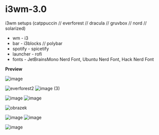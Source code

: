 # i3wm-3.0
i3wm setups (catppuccin // everforest // dracula // gruvbox // nord // solarized)
* wm - i3
* bar - i3blocks // polybar
* spotify - spicetify 
* launcher - rofi
* fonts - JetBrainsMono Nerd Font, Ubuntu Nerd Font, Hack Nerd Font

**Preview**

![image](https://github.com/krstfz/i3wm/assets/126676125/6b8cfbbc-b524-45ef-ade5-f76a90746004)

![everforest2](https://user-images.githubusercontent.com/126676125/235354947-ac0db0e8-f42d-4dd9-a276-a37e89c33877.png)
![image (3)](https://github.com/krstfz/i3wm/assets/126676125/fefb42cc-6932-4126-a772-887b1058fc3e)

![image](https://github.com/krstfz/i3wm/assets/126676125/cf450de7-45a0-4568-ae3e-2974cc845ad5)
![image](https://github.com/krstfz/i3wm/assets/126676125/9e2f6546-bc52-41cb-be43-e484ea204d44)

![obrazek](https://github.com/krstfz/i3wm/assets/126676125/3bdab415-a45f-4103-80bf-71ea2c168efb)

![image](https://github.com/krstfz/i3wm/assets/126676125/199986e8-d15a-4de6-9f5b-391e20fc7c9a) 
![image](https://github.com/krstfz/i3wm/assets/126676125/5453a414-b961-4413-be98-82c0d7771022)

![image](https://github.com/krstfz/i3wm/assets/126676125/93c58a39-41fb-4fc6-a4f3-2d329e8771f3)



